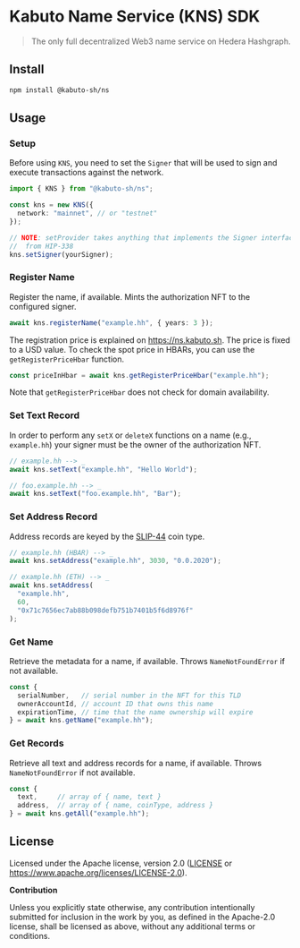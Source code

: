 # Kabuto Name Service (KNS) SDK

> The only full decentralized Web3 name service on Hedera Hashgraph.

## Install

```sh
npm install @kabuto-sh/ns
```

## Usage

### Setup

Before using `KNS`, you need to set the `Signer` that will be used
to sign and execute transactions against the network.

```ts
import { KNS } from "@kabuto-sh/ns";

const kns = new KNS({
  network: "mainnet", // or "testnet"
});

// NOTE: setProvider takes anything that implements the Signer interface
//  from HIP-338
kns.setSigner(yourSigner);
```

### Register Name

Register the name, if available.
Mints the authorization NFT to the configured signer.

```ts
await kns.registerName("example.hh", { years: 3 });
```

The registration price is explained on https://ns.kabuto.sh. The
price is fixed to a USD value. To check the spot price in HBARs, you
can use the `getRegisterPriceHbar` function.

```ts
const priceInHbar = await kns.getRegisterPriceHbar("example.hh");
```

Note that `getRegisterPriceHbar` does not check for domain
availability.

### Set Text Record

In order to perform any `setX` or `deleteX` functions
on a name (e.g., `example.hh`) your signer must be the owner
of the authorization NFT.

```ts
// example.hh --> _
await kns.setText("example.hh", "Hello World");

// foo.example.hh --> _
await kns.setText("foo.example.hh", "Bar");
```

### Set Address Record

Address records are keyed by the [SLIP-44](https://github.com/satoshilabs/slips/blob/master/slip-0044.md) coin type.

```ts
// example.hh (HBAR) --> _
await kns.setAddress("example.hh", 3030, "0.0.2020");

// example.hh (ETH) --> _
await kns.setAddress(
  "example.hh",
  60,
  "0x71c7656ec7ab88b098defb751b7401b5f6d8976f"
);
```

### Get Name

Retrieve the metadata for a name, if available.
Throws `NameNotFoundError` if not available.

```ts
const {
  serialNumber,   // serial number in the NFT for this TLD
  ownerAccountId, // account ID that owns this name
  expirationTime, // time that the name ownership will expire
} = await kns.getName("example.hh");
```

### Get Records

Retrieve all text and address records for a name, if available.
Throws `NameNotFoundError` if not available.

```ts
const { 
  text,     // array of { name, text }
  address,  // array of { name, coinType, address }
} = await kns.getAll("example.hh");
```

## License

Licensed under the Apache license, version 2.0 ([LICENSE](./LICENSE)
or <https://www.apache.org/licenses/LICENSE-2.0>).

**Contribution**

Unless you explicitly state otherwise, any contribution intentionally submitted
for inclusion in the work by you, as defined in the Apache-2.0 license,
shall be licensed as above, without any additional terms or conditions.
